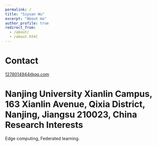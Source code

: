 ```yaml
---
permalink: /
title: "Siyuan Wu"
excerpt: "About me"
author_profile: true
redirect_from: 
  - /about/
  - /about.html
---
```





Contact
======
1278014944@qq.com

Nanjing University Xianlin Campus, 163 Xianlin Avenue, Qixia District, Nanjing, Jiangsu 210023, China
Research Interests
======
Edge computing, Federated learning.


